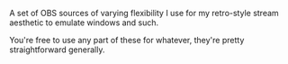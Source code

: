 A set of OBS sources of varying flexibility I use for my retro-style stream aesthetic to emulate windows and such.

You're free to use any part of these for whatever, they're pretty straightforward generally.